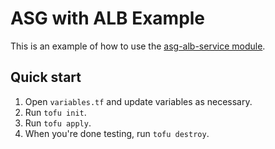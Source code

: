 # ASG with ALB Example

This is an example of how to use the [asg-alb-service module](/modules/asg-alb-service).

## Quick start

1. Open `variables.tf` and update variables as necessary.
2. Run `tofu init`.
3. Run `tofu apply`.
4. When you're done testing, run `tofu destroy`.